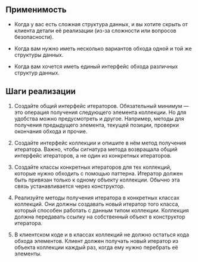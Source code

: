 ## Применимость
- Когда у вас есть сложная структура данных, и вы хотите скрыть от клиента
  детали её реализации (из-за сложности или вопросов безопасности).
  
- Когда вам нужно иметь несколько вариантов обхода одной и той же структуры данных.

-  Когда вам хочется иметь единый интерфейс обхода различных структур данных.
## Шаги реализации

1. Создайте общий интерфейс итераторов. Обязательный минимум — это операция 
   получения следующего элемента коллекции. Но для удобства можно предусмотреть 
   и другое. Например, методы для получения предыдущего элемента, текущей позиции, 
   проверки окончания обхода и прочие.

2. Создайте интерфейс коллекции и опишите в нём метод получения итератора. 
   Важно, чтобы сигнатура метода возвращала общий интерфейс итераторов, а 
   не один из конкретных итераторов.

3. Создайте классы конкретных итераторов для тех коллекций, которые нужно 
   обходить с помощью паттерна. Итератор должен быть привязан только к 
   одному объекту коллекции. Обычно эта связь устанавливается через конструктор.

4. Реализуйте методы получения итератора в конкретных классах коллекций. 
   Они должны создавать новый итератор того класса, который способен работать 
   с данным типом коллекции. Коллекция должна передавать ссылку на собственный 
   объект в конструктор итератора.

5. В клиентском коде и в классах коллекций не должно остаться кода обхода элементов.
   Клиент должен получать новый итератор из объекта коллекции каждый раз, 
   когда ему нужно перебрать её элементы.